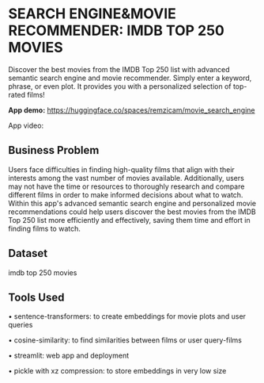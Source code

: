 # SEARCH ENGINE&amp;MOVIE RECOMMENDER: IMDB TOP 250 MOVIES
Discover the best movies from the IMDB Top 250 list with advanced semantic search engine and movie recommender. Simply enter a keyword, phrase, or even plot. It provides you with a personalized selection of top-rated films!

**App demo:** https://huggingface.co/spaces/remzicam/movie_search_engine

App video: 

## Business Problem
Users face difficulties in finding high-quality films that align with their interests among the vast number of movies available. Additionally, users may not have the time or resources to thoroughly research and compare different films in order to make informed decisions about what to watch. Within this app's advanced semantic search engine and personalized movie recommendations could help users discover the best movies from the IMDB Top 250 list more efficiently and effectively, saving them time and effort in finding films to watch.

## Dataset
imdb top 250 movies

## Tools Used

• sentence-transformers: to create embeddings for movie plots and user queries

• cosine-similarity: to find similarities between films or user query-films

• streamlit: web app and deployment

• pickle with xz compression: to store embeddings in very low size

